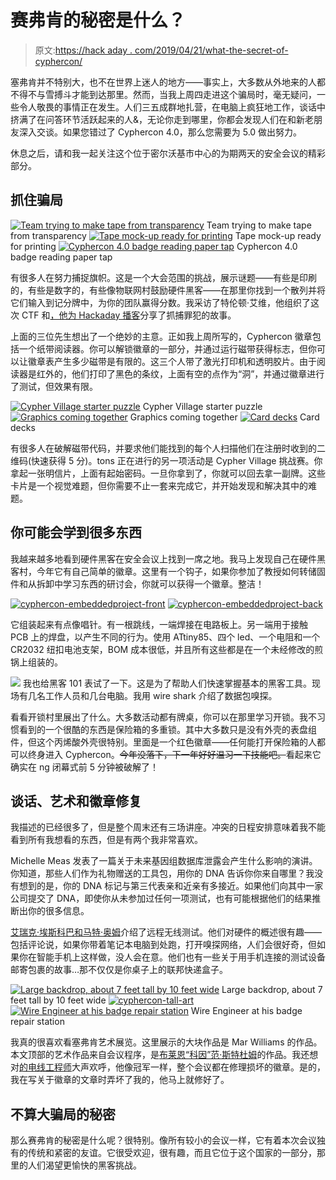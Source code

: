 # 赛弗肯的秘密是什么？

> 原文:[https://hack aday . com/2019/04/21/what-the-secret-of-cyphercon/](https://hackaday.com/2019/04/21/whats-the-secret-of-cyphercon/)

塞弗肯并不特别大，也不在世界上迷人的地方——事实上，大多数从外地来的人都不得不与雪搏斗才能到达那里。然而，当我上周四走进这个骗局时，毫无疑问，一些令人敬畏的事情正在发生。人们三五成群地扎营，在电脑上疯狂地工作，谈话中挤满了在问答环节活跃起来的人&，无论你走到哪里，你都会发现人们在和新老朋友深入交谈。如果您错过了 Cyphercon 4.0，那么您需要为 5.0 做出努力。

休息之后，请和我一起关注这个位于密尔沃基市中心的为期两天的安全会议的精彩部分。

## 抓住骗局

 [![Team trying to make tape from transparency](../Images/55359a412a76e5ac49c1ff0adee4d7ed.png "cyphercon-transparency-laser-printer")](https://hackaday.com/2019/04/21/whats-the-secret-of-cyphercon/cyphercon-transparency-laser-printer/) Team trying to make tape from transparency [![Tape mock-up ready for printing](../Images/f6f2a007685addea1e6ecc8185f399ca.png "cyphercon-transparency-software")](https://hackaday.com/2019/04/21/whats-the-secret-of-cyphercon/cyphercon-transparency-software/) Tape mock-up ready for printing [![Cyphercon 4.0 badge reading paper tap](../Images/4772189ee26d056a213877753a8d3660.png "cyphercon-badge-2019-tape-reader-thumb")](https://hackaday.com/2019/04/12/cyphercon-badge-has-a-paper-tape-reader-built-in/cyphercon-badge-2019-tape-reader-thumb/) Cyphercon 4.0 badge reading paper tap

有很多人在努力捕捉旗帜。这是一个大会范围的挑战，展示谜题——有些是印刷的，有些是数字的，有些像物联网村鼓励硬件黑客——在那里你找到一个散列并将它们输入到记分牌中，为你的团队赢得分数。我采访了特伦顿·艾维，他组织了这次 CTF 和[，他为 Hackaday 播客](https://hackaday.com/2019/04/19/hackaday-podcast-ep-015-going-low-frequency-robotic-machines-disk-usage-for-budgets-and-cellphones-versus-weather/)分享了抓捕罪犯的故事。

上面的三位先生想出了一个绝妙的主意。正如我上周所写的，Cyphercon 徽章包括一个纸带阅读器。你可以解锁徽章的一部分，并通过运行磁带获得标志，但你可以让徽章表产生多少磁带是有限的。这三个人带了激光打印机和透明胶片。由于阅读器是红外的，他们打印了黑色的条纹，上面有空的点作为“洞”，并通过徽章进行了测试，但效果有限。

 [![Cypher Village starter puzzle](../Images/3c52e81336d7ef9b28dbcd8c57116c92.png "cypher-village-starter-puzzle")](https://hackaday.com/2019/04/21/whats-the-secret-of-cyphercon/cypher-village-starter-puzzle/) Cypher Village starter puzzle [![Graphics coming together](../Images/d0c924daad95c7fc73e0561d83c19b5f.png "cyper-village-card-puzzle")](https://hackaday.com/2019/04/21/whats-the-secret-of-cyphercon/cyper-village-card-puzzle/) Graphics coming together [![Card decks](../Images/d528c5c79f46dbfc6292b0d32af6c29f.png "cyper-village-multiple-cards")](https://hackaday.com/2019/04/21/whats-the-secret-of-cyphercon/cyper-village-multiple-cards/) Card decks

有很多人在破解磁带代码，并要求他们能找到的每个人扫描他们在注册时收到的二维码(快速获得 5 分)。tons 正在进行的另一项活动是 Cypher Village 挑战赛。你拿起一张明信片，上面有起始密码。一旦你拿到了，你就可以回去拿一副牌。这些卡片是一个视觉难题，但你需要不止一套来完成它，并开始发现和解决其中的难题。

## 你可能会学到很多东西

我越来越多地看到硬件黑客在安全会议上找到一席之地。我马上发现自己在硬件黑客村，今年它有自己简单的徽章。这里有一个钩子，如果你参加了教授如何转储固件和从拆卸中学习东西的研讨会，你就可以获得一个徽章。整洁！

 [![cyphercon-embeddedproject-front](../Images/7748c99fbd386de648457b7df32ff0ad.png "cyphercon-embeddedproject-front")](https://hackaday.com/2019/04/21/whats-the-secret-of-cyphercon/cyphercon-embeddedproject-front/)  [![cyphercon-embeddedproject-back](../Images/8390f28b5b49f430bf07a2b417348ea9.png "cyphercon-embeddedproject-back")](https://hackaday.com/2019/04/21/whats-the-secret-of-cyphercon/cyphercon-embeddedproject-back/) 

它组装起来有点像唱针。有一根跳线，一端焊接在电路板上。另一端用于接触 PCB 上的焊盘，以产生不同的行为。使用 ATtiny85、四个 led、一个电阻和一个 CR2032 纽扣电池支架，BOM 成本很低，并且所有这些都是在一个未经修改的煎锅上组装的。

[![](../Images/b4dadad9bcc1d844db34a3095d65bcb6.png)](https://hackaday.com/wp-content/uploads/2019/04/cyphercon-red-badge-safe-cracking.jpg) 我也给黑客 101 表试了一下。这是为了帮助人们快速掌握基本的黑客工具。现场有几名工作人员和几台电脑。我用 wire shark 介绍了数据包嗅探。

看看开锁村里展出了什么。大多数活动都有牌桌，你可以在那里学习开锁。我不习惯看到的一个很酷的东西是保险箱的多重锁。其中大多数只是没有外壳的表盘组件，但这个丙烯酸外壳很特别。里面是一个红色徽章——任何能打开保险箱的人都可以终身进入 Cyphercon。~~今年没落下，下一年好好温习一下技能吧。~~看起来它确实在 ng 闭幕式前 5 分钟被破解了！

## 谈话、艺术和徽章修复

我描述的已经很多了，但是整个周末还有三场讲座。冲突的日程安排意味着我不能看到所有我想看的东西，但是有两个我非常喜欢。

Michelle Meas 发表了一篇关于未来基因组数据库泄露会产生什么影响的演讲。你知道，那些人们作为礼物赠送的工具包，用你的 DNA 告诉你你来自哪里？我没有想到的是，你的 DNA 标记与第三代表亲和近亲有多接近。如果他们向其中一家公司提交了 DNA，即使你从未参加过任何一项测试，也有可能根据他们的结果推断出你的很多信息。

[艾瑞克·埃斯科巴和马特·奥姆](https://cyphercon.com/cyphercon-4-0/presentations/remote-wireless-pentesting-in-a-nutshell-or-ammo-can/)介绍了远程无线测试。他们对硬件的概述很有趣——包括评论说，如果你带着笔记本电脑到处跑，打开嗅探网络，人们会很好奇，但如果你在智能手机上这样做，没人会在意。他们也有一些关于用手机连接的测试设备邮寄包裹的故事…那不仅仅是你桌子上的联邦快递盒子。

 [![Large backdrop, about 7 feet tall by 10 feet wide](../Images/07abd64fddad7b3158bae4041a5b2ca2.png "cyphercon-great-art")](https://hackaday.com/2019/04/21/whats-the-secret-of-cyphercon/cyphercon-great-art/) Large backdrop, about 7 feet tall by 10 feet wide [![cyphercon-tall-art](../Images/ce95f92d2a5938049957533554836799.png "cyphercon-tall-art")](https://hackaday.com/2019/04/21/whats-the-secret-of-cyphercon/cyphercon-tall-art/)  [![Wire Engineer at his badge repair station](../Images/adcd055ba63bf8437b312b0f0540a44b.png "cyphercon-wire-engineer-badge-repair")](https://hackaday.com/2019/04/21/whats-the-secret-of-cyphercon/cyphercon-wire-engineer-badge-repair/) Wire Engineer at his badge repair station

我真的很喜欢看塞弗肯艺术展览。这里展示的大块作品是 Mar Williams 的作品。本文顶部的艺术作品来自会议程序，是[布莱恩“科因”范·斯特杜姆](https://twitter.com/KoynArtist)的作品。我还想对[的电线工程师](https://twitter.com/wireengineer)大声欢呼，他像冠军一样，整个会议都在修理损坏的徽章。是的，我在写关于徽章的文章时弄坏了我的，他马上就修好了。

## 不算大骗局的秘密

那么赛弗肯的秘密是什么呢？很特别。像所有较小的会议一样，它有着本次会议独有的传统和紧密的友谊。它很受欢迎，很有趣，而且它位于这个国家的一部分，那里的人们渴望更愉快的黑客挑战。